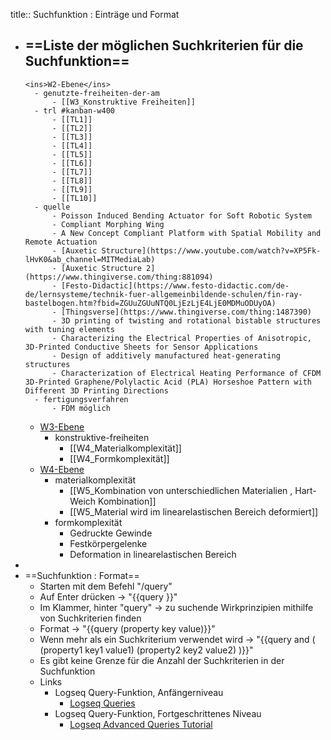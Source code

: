 title:: Suchfunktion : Einträge und Format

- ==Liste der möglichen Suchkriterien für die Suchfunktion==
	-
	  <ins>W2-Ebene</ins>
		- genutzte-freiheiten-der-am
			- [[W3_Konstruktive Freiheiten]]
		- trl #kanban-w400
			- [[TL1]]
			- [[TL2]]
			- [[TL3]]
			- [[TL4]]
			- [[TL5]]
			- [[TL6]]
			- [[TL7]]
			- [[TL8]]
			- [[TL9]]
			- [[TL10]]
		- quelle
			- Poisson Induced Bending Actuator for Soft Robotic System
			- Compliant Morphing Wing
			- A New Concept Compliant Platform with Spatial Mobility and Remote Actuation
			- [Auxetic Structure](https://www.youtube.com/watch?v=XP5Fk-lHvK0&ab_channel=MITMediaLab)
			- [Auxetic Structure 2](https://www.thingiverse.com/thing:881094)
			- [Festo-Didactic](https://www.festo-didactic.com/de-de/lernsysteme/technik-fuer-allgemeinbildende-schulen/fin-ray-bastelbogen.htm?fbid=ZGUuZGUuNTQ0LjEzLjE4LjE0MDMuODUyOA)
			- [Thingsverse](https://www.thingiverse.com/thing:1487390)
			- 3D printing of twisting and rotational bistable structures with tuning elements
			- Characterizing the Electrical Properties of Anisotropic, 3D-Printed Conductive Sheets for Sensor Applications
			- Design of additively manufactured heat-generating structures
			- Characterization of Electrical Heating Performance of CFDM 3D-Printed Graphene/Polylactic Acid (PLA) Horseshoe Pattern with Different 3D Printing Directions
		- fertigungsverfahren
			- FDM möglich
	-
	  <ins>W3-Ebene</ins>
		- konstruktive-freiheiten
			- [[W4_Materialkomplexität]]
			- [[W4_Formkomplexität]]
	-
	  <ins>W4-Ebene</ins>
		- materialkomplexität
			- [[W5_Kombination von unterschiedlichen Materialien , Hart-Weich Kombination]]
			- [[W5_Material wird im linearelastischen Bereich deformiert]]
		- formkomplexität
			- Gedruckte Gewinde
			- Festkörpergelenke
			- Deformation in linearelastischen Bereich
-
- ==Suchfunktion : Format==
	- Starten mit dem Befehl "/query"
	- Auf Enter drücken -> "{{query }}"
	- Im Klammer, hinter "query" -> zu suchende Wirkprinzipien mithilfe von Suchkriterien finden
	- Format -> "{{query (property key value)}}"
	- Wenn mehr als ein Suchkriterium verwendet wird -> "{{query and ( (property1 key1 value1) (property2 key2 value2) )}}"
	- Es gibt keine Grenze für die Anzahl der Suchkriterien in der Suchfunktion
	- Links
		- Logseq Query-Funktion, Anfängerniveau
			- [Logseq Queries](https://logseq.github.io/#/page/queries)
		- Logseq Query-Funktion, Fortgeschrittenes Niveau
			- [Logseq Advanced Queries Tutorial](https://mschmidtkorth.github.io/logseq-msk-docs/#/page/Queries%2FAdvanced%20Queries%2FTutorial)